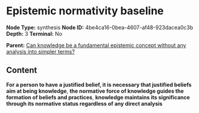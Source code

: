# Epistemic normativity baseline

**Node Type:** synthesis
**Node ID:** 4be4ca16-0bea-4607-af48-923dacea0c3b
**Depth:** 3
**Terminal:** No

**Parent:** [Can knowledge be a fundamental epistemic concept without any analysis into simpler terms?](can-knowledge-be-a-fundamental-epistemic-concept-without-any-analysis-into-simpler-terms.md)

## Content

**For a person to have a justified belief, it is necessary that justified beliefs aim at being knowledge**, **the normative force of knowledge guides the formation of beliefs and practices**, **knowledge maintains its significance through its normative status regardless of any direct analysis**
